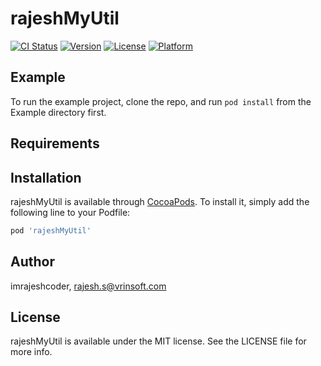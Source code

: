 # rajeshMyUtil

[![CI Status](https://img.shields.io/travis/imrajeshcoder/rajeshMyUtil.svg?style=flat)](https://travis-ci.org/imrajeshcoder/rajeshMyUtil)
[![Version](https://img.shields.io/cocoapods/v/rajeshMyUtil.svg?style=flat)](https://cocoapods.org/pods/rajeshMyUtil)
[![License](https://img.shields.io/cocoapods/l/rajeshMyUtil.svg?style=flat)](https://cocoapods.org/pods/rajeshMyUtil)
[![Platform](https://img.shields.io/cocoapods/p/rajeshMyUtil.svg?style=flat)](https://cocoapods.org/pods/rajeshMyUtil)

## Example

To run the example project, clone the repo, and run `pod install` from the Example directory first.

## Requirements

## Installation

rajeshMyUtil is available through [CocoaPods](https://cocoapods.org). To install
it, simply add the following line to your Podfile:

```ruby
pod 'rajeshMyUtil'
```

## Author

imrajeshcoder, rajesh.s@vrinsoft.com

## License

rajeshMyUtil is available under the MIT license. See the LICENSE file for more info.
